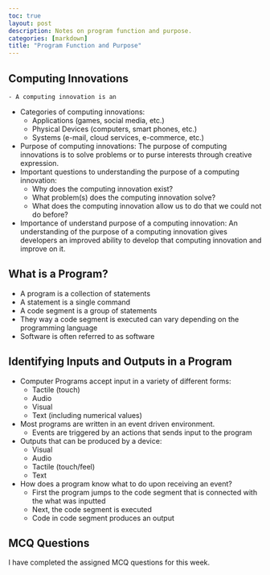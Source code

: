 ```yaml
---
toc: true
layout: post
description: Notes on program function and purpose.
categories: [markdown]
title: "Program Function and Purpose"
---
```


## Computing Innovations

    - A computing innovation is an 
- Categories of computing innovations:
    - Applications (games, social media, etc.)
    - Physical Devices (computers, smart phones, etc.)
    - Systems (e-mail, cloud services, e-commerce, etc.)
- Purpose of computing innovations: The purpose of computing innovations is to solve problems or to purse interests through creative expression.
- Important questions to understanding the purpose of a computing innovation:
    - Why does the computing innovation exist?
    - What problem(s) does the computing innovation solve?
    - What does the computing innovation allow us to do that we could not do before?
- Importance of understand purpose of a computing innovation: An understanding of the purpose of a computing innovation gives developers an improved ability to develop that computing innovation and improve on it.

## What is a Program?

- A program is a collection of statements
- A statement is a single command
- A code segment is a group of statements
- They way a code segment is executed can vary depending on the programming language
- Software is often referred to as software


## Identifying Inputs and Outputs in a Program

- Computer Programs accept input in a variety of different forms:
    - Tactile (touch)
    - Audio
    - Visual
    - Text (including numerical values)
- Most programs are written in an event driven environment.
    - Events are triggered by an actions that sends input to the program
- Outputs that can be produced by a device:
    - Visual
    - Audio
    - Tactile (touch/feel)
    - Text
- How does a program know what to do upon receiving an event?
    - First the program jumps to the code segment that is connected with the what was inputted
    - Next, the code segment is executed
    - Code in code segment produces an output

## MCQ Questions

I have completed the assigned MCQ questions for this week.